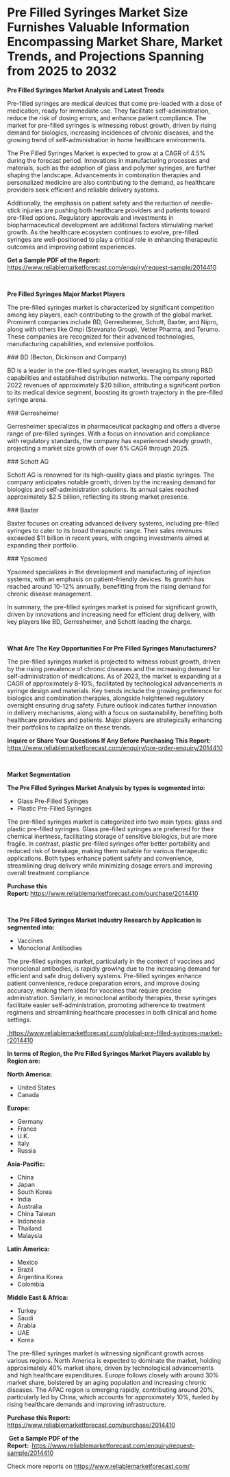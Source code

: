 <p><h1>Pre Filled Syringes Market Size Furnishes Valuable Information Encompassing Market Share, Market Trends, and Projections Spanning from 2025 to 2032</h1></p><p><strong>Pre Filled Syringes Market Analysis and Latest Trends</strong></p>
<p><p>Pre-filled syringes are medical devices that come pre-loaded with a dose of medication, ready for immediate use. They facilitate self-administration, reduce the risk of dosing errors, and enhance patient compliance. The market for pre-filled syringes is witnessing robust growth, driven by rising demand for biologics, increasing incidences of chronic diseases, and the growing trend of self-administration in home healthcare environments.</p><p>The Pre Filled Syringes Market is expected to grow at a CAGR of 4.5% during the forecast period. Innovations in manufacturing processes and materials, such as the adoption of glass and polymer syringes, are further shaping the landscape. Advancements in combination therapies and personalized medicine are also contributing to the demand, as healthcare providers seek efficient and reliable delivery systems.</p><p>Additionally, the emphasis on patient safety and the reduction of needle-stick injuries are pushing both healthcare providers and patients toward pre-filled options. Regulatory approvals and investments in biopharmaceutical development are additional factors stimulating market growth. As the healthcare ecosystem continues to evolve, pre-filled syringes are well-positioned to play a critical role in enhancing therapeutic outcomes and improving patient experiences.</p></p>
<p><strong>Get a Sample PDF of the Report:&nbsp;</strong> <a href="https://www.reliablemarketforecast.com/enquiry/request-sample/2014410?utm_campaign=2397&utm_medium=2&utm_source=Github&utm_content=ia&utm_term=04032025&utm_id=pre-filled-syringes">https://www.reliablemarketforecast.com/enquiry/request-sample/2014410</a></p>
<p>&nbsp;</p>
<p><strong>Pre Filled Syringes Major Market Players</strong></p>
<p><p>The pre-filled syringes market is characterized by significant competition among key players, each contributing to the growth of the global market. Prominent companies include BD, Gerresheimer, Schott, Baxter, and Nipro, along with others like Ompi (Stevanato Group), Vetter Pharma, and Terumo. These companies are recognized for their advanced technologies, manufacturing capabilities, and extensive portfolios.</p><p>### BD (Becton, Dickinson and Company)</p><p>BD is a leader in the pre-filled syringes market, leveraging its strong R&D capabilities and established distribution networks. The company reported 2022 revenues of approximately $20 billion, attributing a significant portion to its medical device segment, boosting its growth trajectory in the pre-filled syringe arena.</p><p>### Gerresheimer</p><p>Gerresheimer specializes in pharmaceutical packaging and offers a diverse range of pre-filled syringes. With a focus on innovation and compliance with regulatory standards, the company has experienced steady growth, projecting a market size growth of over 6% CAGR through 2025.</p><p>### Schott AG</p><p>Schott AG is renowned for its high-quality glass and plastic syringes. The company anticipates notable growth, driven by the increasing demand for biologics and self-administration solutions. Its annual sales reached approximately $2.5 billion, reflecting its strong market presence.</p><p>### Baxter</p><p>Baxter focuses on creating advanced delivery systems, including pre-filled syringes to cater to its broad therapeutic range. Their sales revenues exceeded $11 billion in recent years, with ongoing investments aimed at expanding their portfolio.</p><p>### Ypsomed</p><p>Ypsomed specializes in the development and manufacturing of injection systems, with an emphasis on patient-friendly devices. Its growth has reached around 10-12% annually, benefitting from the rising demand for chronic disease management.</p><p>In summary, the pre-filled syringes market is poised for significant growth, driven by innovations and increasing need for efficient drug delivery, with key players like BD, Gerresheimer, and Schott leading the charge.</p></p>
<p>&nbsp;</p>
<p><strong>What Are The Key Opportunities For Pre Filled Syringes Manufacturers?</strong></p>
<p><p>The pre-filled syringes market is projected to witness robust growth, driven by the rising prevalence of chronic diseases and the increasing demand for self-administration of medications. As of 2023, the market is expanding at a CAGR of approximately 8-10%, facilitated by technological advancements in syringe design and materials. Key trends include the growing preference for biologics and combination therapies, alongside heightened regulatory oversight ensuring drug safety. Future outlook indicates further innovation in delivery mechanisms, along with a focus on sustainability, benefiting both healthcare providers and patients. Major players are strategically enhancing their portfolios to capitalize on these trends.</p></p>
<p><strong>Inquire or Share Your Questions If Any Before Purchasing This Report:</strong> <a href="https://www.reliablemarketforecast.com/enquiry/pre-order-enquiry/2014410?utm_campaign=2397&utm_medium=2&utm_source=Github&utm_content=ia&utm_term=04032025&utm_id=pre-filled-syringes">https://www.reliablemarketforecast.com/enquiry/pre-order-enquiry/2014410</a></p>
<p>&nbsp;</p>
<p><strong>Market Segmentation</strong></p>
<p><strong>The Pre Filled Syringes Market Analysis by types is segmented into:</strong></p>
<p><ul><li>Glass Pre-Filled Syringes</li><li>Plastic Pre-Filled Syringes</li></ul></p>
<p><p>The pre-filled syringes market is categorized into two main types: glass and plastic pre-filled syringes. Glass pre-filled syringes are preferred for their chemical inertness, facilitating storage of sensitive biologics, but are more fragile. In contrast, plastic pre-filled syringes offer better portability and reduced risk of breakage, making them suitable for various therapeutic applications. Both types enhance patient safety and convenience, streamlining drug delivery while minimizing dosage errors and improving overall treatment compliance.</p></p>
<p><strong>Purchase this Report:&nbsp;</strong><a href="https://www.reliablemarketforecast.com/purchase/2014410?utm_campaign=2397&utm_medium=2&utm_source=Github&utm_content=ia&utm_term=04032025&utm_id=pre-filled-syringes">https://www.reliablemarketforecast.com/purchase/2014410</a></p>
<p>&nbsp;</p>
<p><strong>The Pre Filled Syringes Market Industry Research by Application is segmented into:</strong></p>
<p><ul><li>Vaccines</li><li>Monoclonal Antibodies</li></ul></p>
<p><p>The pre-filled syringes market, particularly in the context of vaccines and monoclonal antibodies, is rapidly growing due to the increasing demand for efficient and safe drug delivery systems. Pre-filled syringes enhance patient convenience, reduce preparation errors, and improve dosing accuracy, making them ideal for vaccines that require precise administration. Similarly, in monoclonal antibody therapies, these syringes facilitate easier self-administration, promoting adherence to treatment regimens and streamlining healthcare processes in both clinical and home settings.</p></p>
<p><a href="https://www.reliablemarketforecast.com/global-pre-filled-syringes-market-r2014410?utm_campaign=2397&utm_medium=2&utm_source=Github&utm_content=ia&utm_term=04032025&utm_id=pre-filled-syringes">&nbsp;https://www.reliablemarketforecast.com/global-pre-filled-syringes-market-r2014410</a></p>
<p><strong>In terms of Region, the Pre Filled Syringes Market Players available by Region are:</strong></p>
<p>
    <p> <strong> North America: </strong>
        <ul>
            <li>United States</li>
            <li>Canada</li>
        </ul>
        </p> 
    <p> <strong> Europe: </strong>
        <ul>
            <li>Germany</li>
            <li>France</li>
            <li>U.K.</li>
            <li>Italy</li>
            <li>Russia</li>
        </ul>
        </p> 
    <p> <strong> Asia-Pacific: </strong>
        <ul>
            <li>China</li>
            <li>Japan</li>
            <li>South Korea</li>
            <li>India</li>
            <li>Australia</li>
            <li>China Taiwan</li>
            <li>Indonesia</li>
            <li>Thailand</li>
            <li>Malaysia</li>
        </ul>
        </p> 
    <p> <strong> Latin America: </strong>
        <ul>
            <li>Mexico</li>
            <li>Brazil</li>
            <li>Argentina Korea</li>
            <li>Colombia</li>
        </ul>
        </p> 
    <p> <strong> Middle East & Africa: </strong>
        <ul>
            <li>Turkey</li>
            <li>Saudi</li>
            <li>Arabia</li>
            <li>UAE</li>
            <li>Korea</li>
        </ul>
    </p>
    </p>
<p><p>The pre-filled syringes market is witnessing significant growth across various regions. North America is expected to dominate the market, holding approximately 40% market share, driven by technological advancements and high healthcare expenditures. Europe follows closely with around 30% market share, bolstered by an aging population and increasing chronic diseases. The APAC region is emerging rapidly, contributing around 20%, particularly led by China, which accounts for approximately 10%, fueled by rising healthcare demands and improving infrastructure.</p></p>
<p><strong>Purchase this Report: </strong><a href="https://www.reliablemarketforecast.com/purchase/2014410?utm_campaign=2397&utm_medium=2&utm_source=Github&utm_content=ia&utm_term=04032025&utm_id=pre-filled-syringes">https://www.reliablemarketforecast.com/purchase/2014410</a></p>
<p>&nbsp;<strong>Get a Sample PDF of the Report:&nbsp;&nbsp;</strong><a href="https://www.reliablemarketforecast.com/enquiry/request-sample/2014410?utm_campaign=2397&utm_medium=2&utm_source=Github&utm_content=ia&utm_term=04032025&utm_id=pre-filled-syringes">https://www.reliablemarketforecast.com/enquiry/request-sample/2014410</a></p>
<p><strong></strong></p>
<p>Check more reports on <a href="https://www.reliablemarketforecast.com/?utm_campaign=2397&utm_medium=2&utm_source=Github&utm_content=ia&utm_term=04032025&utm_id=pre-filled-syringes">https://www.reliablemarketforecast.com/</a></p>